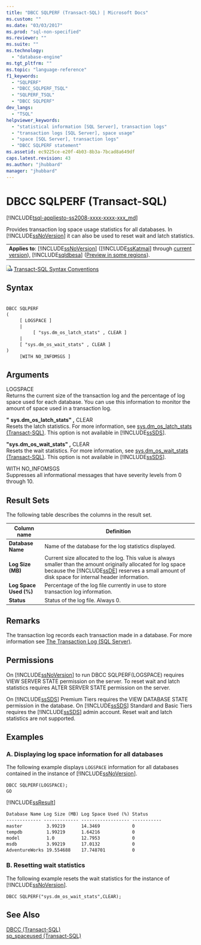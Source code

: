 ```yaml
---
title: "DBCC SQLPERF (Transact-SQL) | Microsoft Docs"
ms.custom: ""
ms.date: "03/03/2017"
ms.prod: "sql-non-specified"
ms.reviewer: ""
ms.suite: ""
ms.technology: 
  - "database-engine"
ms.tgt_pltfrm: ""
ms.topic: "language-reference"
f1_keywords: 
  - "SQLPERF"
  - "DBCC_SQLPERF_TSQL"
  - "SQLPERF_TSQL"
  - "DBCC SQLPERF"
dev_langs: 
  - "TSQL"
helpviewer_keywords: 
  - "statistical information [SQL Server], transaction logs"
  - "transaction logs [SQL Server], space usage"
  - "space [SQL Server], transaction logs"
  - "DBCC SQLPERF statement"
ms.assetid: ec9225ce-e20f-4b03-8b3a-7bcad8a649df
caps.latest.revision: 43
ms.author: "jhubbard"
manager: "jhubbard"
---
```

# DBCC SQLPERF (Transact-SQL)
[!INCLUDE[tsql-appliesto-ss2008-xxxx-xxxx-xxx_md](../../database-engine/configure/windows/includes/tsql-appliesto-ss2008-xxxx-xxxx-xxx-md.md)]

  Provides transaction log space usage statistics for all databases. In [!INCLUDE[ssNoVersion](../../advanced-analytics/r-services/includes/ssnoversion-md.md)] it can also be used to reset wait and latch statistics.  
  
||  
|-|  
|**Applies to**: [!INCLUDE[ssNoVersion](../../advanced-analytics/r-services/includes/ssnoversion-md.md)] ([!INCLUDE[ssKatmai](../../analysis-services/data-mining/includes/sskatmai-md.md)] through [current version](http://go.microsoft.com/fwlink/p/?LinkId=299658)), [!INCLUDE[sqldbesa](../../database-engine/configure/windows/includes/sqldbesa-md.md)] ([Preview in some regions](http://azure.microsoft.com/documentation/articles/sql-database-preview-whats-new/?WT.mc_id=TSQL_GetItTag)).|  
  
 ![Topic link icon](../../database-engine/configure/windows/media/topic-link.gif "Topic link icon") [Transact-SQL Syntax Conventions](../Topic/Transact-SQL%20Syntax%20Conventions%20\(Transact-SQL\).md)  
  
## Syntax  
  
```  
  
DBCC SQLPERF   
(  
     [ LOGSPACE ]  
     |  
          [ "sys.dm_os_latch_stats" , CLEAR ]  
     |  
     [ "sys.dm_os_wait_stats" , CLEAR ]  
)   
     [WITH NO_INFOMSGS ]  
```  
  
## Arguments  
 LOGSPACE  
 Returns the current size of the transaction log and the percentage of log space used for each database. You can use this information to monitor the amount of space used in a transaction log.  
  
 **"** **sys.dm_os_latch_stats" ,** CLEAR  
 Resets the latch statistics. For more information, see [sys.dm_os_latch_stats &#40;Transact-SQL&#41;](../../relational-databases/system-dynamic-management-views/sys.dm-os-latch-stats-transact-sql.md). This option is not available in [!INCLUDE[ssSDS](../../analysis-services/multidimensional-models/includes/sssds-md.md)].  
  
 **"sys.dm_os_wait_stats" ,** CLEAR  
 Resets the wait statistics. For more information, see [sys.dm_os_wait_stats &#40;Transact-SQL&#41;](../../relational-databases/system-dynamic-management-views/sys.dm-os-wait-stats-transact-sql.md). This option is not available in [!INCLUDE[ssSDS](../../analysis-services/multidimensional-models/includes/sssds-md.md)].  
  
 WITH NO_INFOMSGS  
 Suppresses all informational messages that have severity levels from 0 through 10.  
  
## Result Sets  
 The following table describes the columns in the result set.  
  
|Column name|Definition|  
|-----------------|----------------|  
|**Database Name**|Name of the database for the log statistics displayed.|  
|**Log Size (MB)**|Current size allocated to the log. This value is always smaller than the amount originally allocated for log space because the [!INCLUDE[ssDE](../../analysis-services/instances/install/windows/includes/ssde-md.md)] reserves a small amount of disk space for internal header information.|  
|**Log Space Used (%)**|Percentage of the log file currently in use to store transaction log information.|  
|**Status**|Status of the log file. Always 0.|  
  
## Remarks  
 The transaction log records each transaction made in a database. For more information see [The Transaction Log &#40;SQL Server&#41;](../../relational-databases/logs/the-transaction-log-sql-server.md).  
  
## Permissions  
 On [!INCLUDE[ssNoVersion](../../advanced-analytics/r-services/includes/ssnoversion-md.md)] to run DBCC SQLPERF(LOGSPACE) requires VIEW SERVER STATE permission on the server. To reset wait and latch statistics requires ALTER SERVER STATE permission on the server.  
  
 On [!INCLUDE[ssSDS](../../analysis-services/multidimensional-models/includes/sssds-md.md)] Premium Tiers requires the VIEW DATABASE STATE permission in the database. On [!INCLUDE[ssSDS](../../analysis-services/multidimensional-models/includes/sssds-md.md)] Standard and Basic Tiers requires the [!INCLUDE[ssSDS](../../analysis-services/multidimensional-models/includes/sssds-md.md)] admin account. Reset wait and latch statistics are not supported.  
  
## Examples  
  
### A. Displaying log space information for all databases  
 The following example displays `LOGSPACE` information for all databases contained in the instance of [!INCLUDE[ssNoVersion](../../advanced-analytics/r-services/includes/ssnoversion-md.md)].  
  
```tsql  
DBCC SQLPERF(LOGSPACE);  
GO  
```  
  
 [!INCLUDE[ssResult](../../relational-databases/includes/ssresult-md.md)]  
  
```  
Database Name Log Size (MB) Log Space Used (%) Status        
------------- ------------- ------------------ -----------   
master         3.99219      14.3469            0   
tempdb         1.99219      1.64216            0   
model          1.0          12.7953            0   
msdb           3.99219      17.0132            0   
AdventureWorks 19.554688    17.748701          0  
```  
  
### B. Resetting wait statistics  
 The following example resets the wait statistics for the instance of [!INCLUDE[ssNoVersion](../../advanced-analytics/r-services/includes/ssnoversion-md.md)].  
  
```tsql  
DBCC SQLPERF("sys.dm_os_wait_stats",CLEAR);  
```  
  
## See Also  
 [DBCC &#40;Transact-SQL&#41;](../../t-sql/database-console-commands/dbcc-transact-sql.md)   
 [sp_spaceused &#40;Transact-SQL&#41;](../../relational-databases/system-stored-procedures/sp-spaceused-transact-sql.md)  
  
  